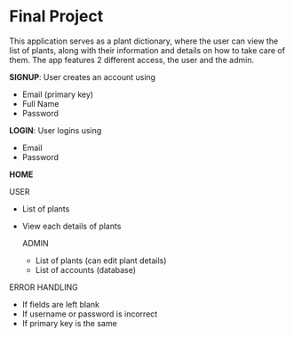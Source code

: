 # Final Project

This application serves as a plant dictionary, where the user can view the list of plants, along with their 
information and details on how to take care of them. The app features 2 different access, the user and the admin.

**SIGNUP**: User creates an account using
- Email (primary key)
- Full Name
- Password

**LOGIN**: User logins using
- Email
- Password

**HOME**

USER
- List of plants
- View each details of plants

  ADMIN
  - List of plants (can edit plant details)
  - List of accounts (database)

ERROR HANDLING
- If fields are left blank
- If username or password is incorrect
- If primary key is the same
